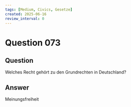 ```yaml
---
tags: [Medium, Civics, Gesetze]
created: 2025-06-16
review_interval: 0
---
```


# Question 073

## Question

Welches Recht gehört zu den Grundrechten in Deutschland?

## Answer

Meinungsfreiheit
